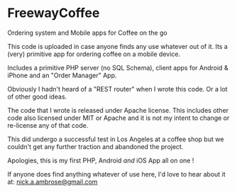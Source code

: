 FreewayCoffee
=============

Ordering system and Mobile apps for Coffee on the go

This code is uploaded in case anyone finds any use whatever out of it. Its a (very) primitive app for ordering coffee 
on a mobile device.

Includes a primitive PHP server (no SQL Schema), client apps for Android & iPhone and an "Order Manager" App.

Obviously I hadn't heard of a "REST router" when I wrote this code. Or a lot of other good ideas.

The code that I wrote is released under Apache license. This includes other code also licensed under MIT or Apache and
it is not my intent to change or re-license any of that code.

This did undergo a successful test in Los Angeles at a coffee shop but we couldn't get any further traction and
abandoned the project.

Apologies, this is my first PHP, Android *and* iOS App all on one !

If anyone does find anything whatever of use here, I'd love to hear about it at: nick.a.ambrose@gmail.com
